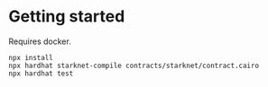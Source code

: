 # Getting started

Requires docker.

```shell
npx install
npx hardhat starknet-compile contracts/starknet/contract.cairo
npx hardhat test
```
